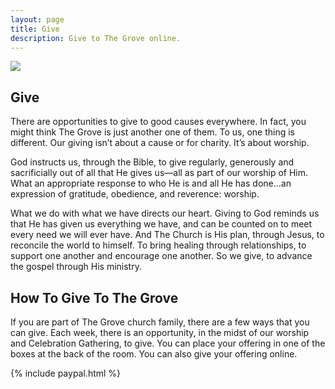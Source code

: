 ```yaml
---
layout: page
title: Give
description: Give to The Grove online.
---
```


<img class="banner" src="/img/old-wood.jpg" />

## Give

There are opportunities to give to good causes everywhere.  In fact, you might think The Grove  is just another one of them. To us, one thing is different. Our giving isn’t about a cause or for charity.  It’s about worship.

God instructs us, through the Bible, to give regularly, generously and sacrificially out of all that He gives us—all as part of our worship of Him. What an appropriate response to who He is and all He has done…an expression of gratitude, obedience, and reverence: worship.

What we do with what we have directs our heart. Giving to God reminds us that He has given us everything we have, and can be counted on to meet every need we will ever have. And The Church is His plan, through Jesus, to reconcile the world to himself. To bring healing through relationships, to support one another and encourage one another. So we give, to advance the gospel through His ministry.

## How To Give To The Grove

If you are part of The Grove church family, there are a few ways that you can give. Each week, there is an opportunity, in the midst of our worship and Celebration Gathering, to give.  You can place your offering in one of the boxes at the back of the room.  You can also give your offering online.

{% include paypal.html %}
